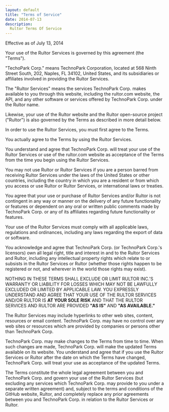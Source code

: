 ```yaml
---
layout: default
title: "Terms of Service"
date: 2014-07-13
description:
  Rultor Terms Of Service
---
```


Effective as of July 13, 2014

Your use of the Rultor Services is governed by this agreement (the "Terms").

"TechoPark Corp." means TechnoPark Corporation, located at 568 Ninth Street
South, 202, Naples, FL 34102, United States, and its subsidiaries or affiliates
involved in providing the Rultor Services.

The "Rultor Services" means the services TechnoPark Corp. makes available to you
through this website, including the rultor.com website, the API, and any other
software or services offered by TechnoPark Corp. under the Rultor name.

Likewise, your use of the Rultor website and the Rultor open-source project
("Rultor") is also governed by the Terms as described in more detail below.

In order to use the Rultor Services, you must first agree to the Terms.

You actually agree to the Terms by using the Rultor Services.

You understand and agree that TechnoPark Corp. will treat your use of the Rultor
Services or use of the rultor.com website as acceptance of the Terms from the
time you begin using the Rultor Services.

You may not use Rultor or Rultor Services if you are a person barred from
receiving Rultor Services under the laws of the United States or other
countries, including the country in which you are a resident or from which you
access or use Rultor or Rultor Services, or international laws or treaties.

You agree that your use or purchase of Rultor Services and/or Rultor is not
contingent in any way or manner on the delivery of any future functionality or
features or dependent on any oral or written public comments made by TechnoPark
Corp. or any of its affiliates regarding future functionality or features.

Your use of the Rultor Services must comply with all applicable laws,
regulations and ordinances, including any laws regarding the export of data or
software.

You acknowledge and agree that TechnoPark Corp. (or TechnoPark Corp.'s
licensors) own all legal right, title and interest in and to the Rultor Services
and Rultor, including any intellectual property rights which relate to or
subsists in the Rultor Services or Rultor (whether those rights happen to be
registered or not, and wherever in the world those rights may exist).

NOTHING IN THESE TERMS SHALL EXCLUDE OR LIMIT RULTOR INC.'S WARRANTY OR
LIABILITY FOR LOSSES WHICH MAY NOT BE LAWFULLY EXCLUDED OR LIMITED BY APPLICABLE
LAW. YOU EXPRESSLY UNDERSTAND AND AGREE THAT YOUR USE OF THE RULTOR SERVICES
AND/OR RULTOR IS **AT YOUR SOLE RISK** AND THAT THE RULTOR SERVICES AND RULTOR
ARE PROVIDED **"AS IS"** AND **"AS AVAILABLE."**

The Rultor Services may include hyperlinks to other web sites, content,
resources or email content.  TechnoPark Corp. may have no control over any web
sites or resources which are provided by companies or persons other than
TechnoPark Corp.

TechnoPark Corp. may make changes to the Terms from time to time. When such
changes are made, TechnoPark Corp. will make the updated Terms available on its
website. You understand and agree that if you use the Rultor Services or Rultor
after the date on which the Terms have changed, TechnoPark Corp. will treat your
use as acceptance of the updated Terms.

The Terms constitute the whole legal agreement between you and TechnoPark Corp.
and govern your use of the Rultor Services (but excluding any services which
TechnoPark Corp. may provide to you under a separate written agreement) and,
subject to the terms and conditions of the GitHub website, Rultor, and
completely replace any prior agreements between you and TechnoPark Corp. in
relation to the Rultor Services or Rultor.

